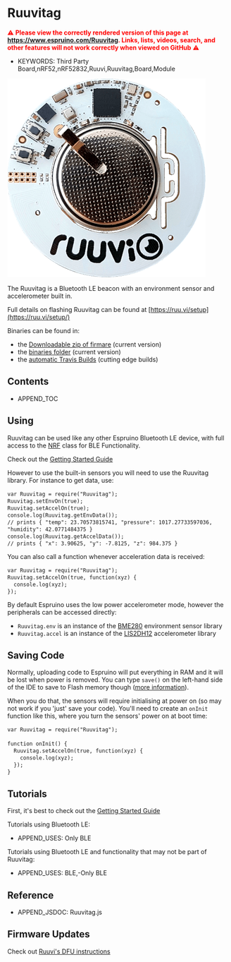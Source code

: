 <!--- Copyright (c) 2017 Gordon Williams, Pur3 Ltd. See the file LICENSE for copying permission. -->
Ruuvitag
========

<span style="color:red">:warning: **Please view the correctly rendered version of this page at https://www.espruino.com/Ruuvitag. Links, lists, videos, search, and other features will not work correctly when viewed on GitHub** :warning:</span>

* KEYWORDS: Third Party Board,nRF52,nRF52832,Ruuvi,Ruuvitag,Board,Module

![Ruuvitag](Ruuvitag/board.png)

The Ruuvitag is a Bluetooth LE beacon with an environment sensor and accelerometer built in.

<a name="firmware-updates"></a>Full details on flashing Ruuvitag can be found at [https://ruu.vi/setup](https://ruu.vi/setup/)

Binaries can be found in:

* the [Downloadable zip of firmare](/Download#ruuvitag) (current version)
* the [binaries folder](/binaries) (current version)
* the [automatic Travis Builds](https://www.espruino.com/binaries/travis/master/) (cutting edge builds)

Contents
--------

* APPEND_TOC

Using
-----

Ruuvitag can be used like any other Espruino Bluetooth LE device, with full access to the [NRF](http://www.espruino.com/Reference#NRF) class for BLE Functionality.

Check out the [Getting Started Guide](/Quick+Start+BLE#ruuvitag)

However to use the built-in sensors you will need to use the Ruuvitag library. For instance to get data, use:

```
var Ruuvitag = require("Ruuvitag");
Ruuvitag.setEnvOn(true);
Ruuvitag.setAccelOn(true);
console.log(Ruuvitag.getEnvData());
// prints { "temp": 23.70573815741, "pressure": 1017.27733597036, "humidity": 42.0771484375 }
console.log(Ruuvitag.getAccelData());
// prints { "x": 3.90625, "y": -7.8125, "z": 984.375 }
```

You can also call a function whenever acceleration data is received:

```
var Ruuvitag = require("Ruuvitag");
Ruuvitag.setAccelOn(true, function(xyz) {
  console.log(xyz);
});
```

By default Espruino uses the low power accelerometer mode, however the peripherals can be accessed directly:

* `Ruuvitag.env` is an instance of the [BME280](/BME280) environment sensor library
* `Ruuvitag.accel` is an instance of the [LIS2DH12](/LIS2DH12) accelerometer library

Saving Code
-----------

Normally, uploading code to Espruino will put everything in RAM and it will be
lost when power is removed. You can type `save()` on the left-hand side of the IDE
to save to Flash memory though ([more information](/Saving)).

When you do that, the sensors will require initialising at power on (so may
  not work if you 'just' save your code). You'll need to create an `onInit`
  function like this, where you turn the sensors' power on at boot time:

```
var Ruuvitag = require("Ruuvitag");

function onInit() {
  Ruuvitag.setAccelOn(true, function(xyz) {
    console.log(xyz);
  });
}
```

Tutorials
---------

First, it's best to check out the [Getting Started Guide](/Quick+Start+BLE#ruuvitag)

Tutorials using Bluetooth LE:

* APPEND_USES: Only BLE

Tutorials using Bluetooth LE and functionality that may not be part of Ruuvitag:

* APPEND_USES: BLE,-Only BLE


Reference
---------

* APPEND_JSDOC: Ruuvitag.js


Firmware Updates
-----------------

Check out [Ruuvi's DFU instructions](https://lab.ruuvi.com/dfu/)
